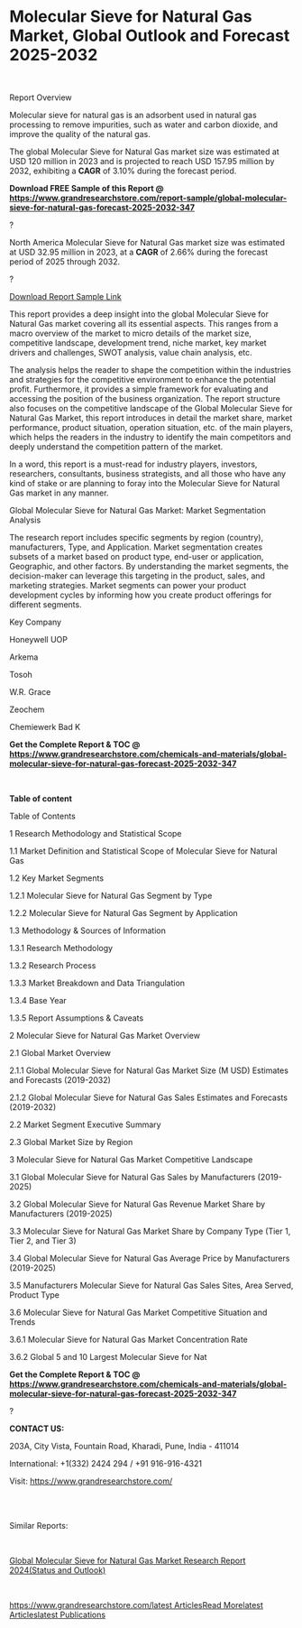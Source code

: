 <h1>Molecular Sieve for Natural Gas Market, Global Outlook and Forecast 2025-2032</h1><br/><p>Report Overview</p>
 
 
 
 <p>Molecular sieve for natural gas is an adsorbent used in natural gas processing to remove impurities, such as water and carbon dioxide, and improve the quality of the natural gas.</p>
 
 
 
 <p>The global Molecular Sieve for Natural Gas market size was estimated at USD 120 million in 2023 and is projected to reach USD 157.95 million by 2032, exhibiting a <strong>CAGR</strong> of 3.10% during the forecast period.</p>
 
 
 
 <div><b>Download FREE Sample of this Report @ <a href="https://www.grandresearchstore.com/report-sample/global-molecular-sieve-for-natural-gas-forecast-2025-2032-347">https://www.grandresearchstore.com/report-sample/global-molecular-sieve-for-natural-gas-forecast-2025-2032-347</a></b></div>
 
 
 
 <p>? </p>
 
 
 
 <p>North America Molecular Sieve for Natural Gas market size was estimated at USD 32.95 million in 2023, at a <strong>CAGR</strong> of 2.66% during the forecast period of 2025 through 2032.</p>
 
 
 
 <p>? </p>
 
 
 
 <p><a href="https://www.grandresearchstore.com/mr-admin/report-sample/global-molecular-sieve-for-natural-gas-forecast-2025-2032-347">Download Report Sample Link</a></p>
 
 
 
 <p>This report provides a deep insight into the global Molecular Sieve for Natural Gas market covering all its essential aspects. This ranges from a macro overview of the market to micro details of the market size, competitive landscape, development trend, niche market, key market drivers and challenges, SWOT analysis, value chain analysis, etc.</p>
 
 
 
 <p>The analysis helps the reader to shape the competition within the industries and strategies for the competitive environment to enhance the potential profit. Furthermore, it provides a simple framework for evaluating and accessing the position of the business organization. The report structure also focuses on the competitive landscape of the Global Molecular Sieve for Natural Gas Market, this report introduces in detail the market share, market performance, product situation, operation situation, etc. of the main players, which helps the readers in the industry to identify the main competitors and deeply understand the competition pattern of the market.</p>
 
 
 
 <p>In a word, this report is a must-read for industry players, investors, researchers, consultants, business strategists, and all those who have any kind of stake or are planning to foray into the Molecular Sieve for Natural Gas market in any manner.</p>
 
 
 
 <p>Global Molecular Sieve for Natural Gas Market: Market Segmentation Analysis</p>
 
 
 
 <p>The research report includes specific segments by region (country), manufacturers, Type, and Application. Market segmentation creates subsets of a market based on product type, end-user or application, Geographic, and other factors. By understanding the market segments, the decision-maker can leverage this targeting in the product, sales, and marketing strategies. Market segments can power your product development cycles by informing how you create product offerings for different segments.</p>
 
 
 
 <p>Key Company</p>
 
 
 
 <p>Honeywell UOP</p>
 
 
 
 <p>Arkema</p>
 
 
 
 <p>Tosoh</p>
 
 
 
 <p>W.R. Grace</p>
 
 
 
 <p>Zeochem</p>
 
 
 
 <p>Chemiewerk Bad K</p>
 
 
 
 <div><b>Get the Complete Report & TOC @ <a href="https://www.grandresearchstore.com/chemicals-and-materials/global-molecular-sieve-for-natural-gas-forecast-2025-2032-347">https://www.grandresearchstore.com/chemicals-and-materials/global-molecular-sieve-for-natural-gas-forecast-2025-2032-347</a></b></div>
 
 
 
 <p><br />
 
 <b>Table of content</b></p>
 
 
 
 <p>Table of Contents<br />
 
 1 Research Methodology and Statistical Scope<br />
 
 1.1 Market Definition and Statistical Scope of Molecular Sieve for Natural Gas<br />
 
 1.2 Key Market Segments<br />
 
 1.2.1 Molecular Sieve for Natural Gas Segment by Type<br />
 
 1.2.2 Molecular Sieve for Natural Gas Segment by Application<br />
 
 1.3 Methodology & Sources of Information<br />
 
 1.3.1 Research Methodology<br />
 
 1.3.2 Research Process<br />
 
 1.3.3 Market Breakdown and Data Triangulation<br />
 
 1.3.4 Base Year<br />
 
 1.3.5 Report Assumptions & Caveats<br />
 
 2 Molecular Sieve for Natural Gas Market Overview<br />
 
 2.1 Global Market Overview<br />
 
 2.1.1 Global Molecular Sieve for Natural Gas Market Size (M USD) Estimates and Forecasts (2019-2032)<br />
 
 2.1.2 Global Molecular Sieve for Natural Gas Sales Estimates and Forecasts (2019-2032)<br />
 
 2.2 Market Segment Executive Summary<br />
 
 2.3 Global Market Size by Region<br />
 
 3 Molecular Sieve for Natural Gas Market Competitive Landscape<br />
 
 3.1 Global Molecular Sieve for Natural Gas Sales by Manufacturers (2019-2025)<br />
 
 3.2 Global Molecular Sieve for Natural Gas Revenue Market Share by Manufacturers (2019-2025)<br />
 
 3.3 Molecular Sieve for Natural Gas Market Share by Company Type (Tier 1, Tier 2, and Tier 3)<br />
 
 3.4 Global Molecular Sieve for Natural Gas Average Price by Manufacturers (2019-2025)<br />
 
 3.5 Manufacturers Molecular Sieve for Natural Gas Sales Sites, Area Served, Product Type<br />
 
 3.6 Molecular Sieve for Natural Gas Market Competitive Situation and Trends<br />
 
 3.6.1 Molecular Sieve for Natural Gas Market Concentration Rate<br />
 
 3.6.2 Global 5 and 10 Largest Molecular Sieve for Nat</p>
 
 
 
 <div><b>Get the Complete Report & TOC @ <a href="https://www.grandresearchstore.com/chemicals-and-materials/global-molecular-sieve-for-natural-gas-forecast-2025-2032-347">https://www.grandresearchstore.com/chemicals-and-materials/global-molecular-sieve-for-natural-gas-forecast-2025-2032-347</a></b></div>
 
 
 
 <p>? </p>
 
 
 
 <p><b>CONTACT US:</b><br />
 
 203A, City Vista, Fountain Road, Kharadi, Pune, India - 411014<br />
 
 International: +1(332) 2424 294 / +91 916-916-4321<br />
 
 Visit: <a href="https://www.grandresearchstore.com/">https://www.grandresearchstore.com/</a><br />
 
 <br />
 
 <br />
 
 Similar Reports:<br />
 
 <br />
 
 <a href="https://www.grandresearchstore.com/chemicals-and-materials/global-molecular-sieve-for-natural-gas-2024-342">Global Molecular Sieve for Natural Gas Market Research Report 2024(Status and Outlook)</a><br />
 
 <br />
 
 <a href="https://gyeongbokgung.com">https://www.grandresearchstore.com/</a><a href="https://hallyeomaritime.com">latest Articles</a><a href="https://jingwansa.com">Read More</a><a href="https://nguoiviet.jp/">latest Articles</a><a href="https://www.intelmarketresearch.com/">latest Publications</a></p>